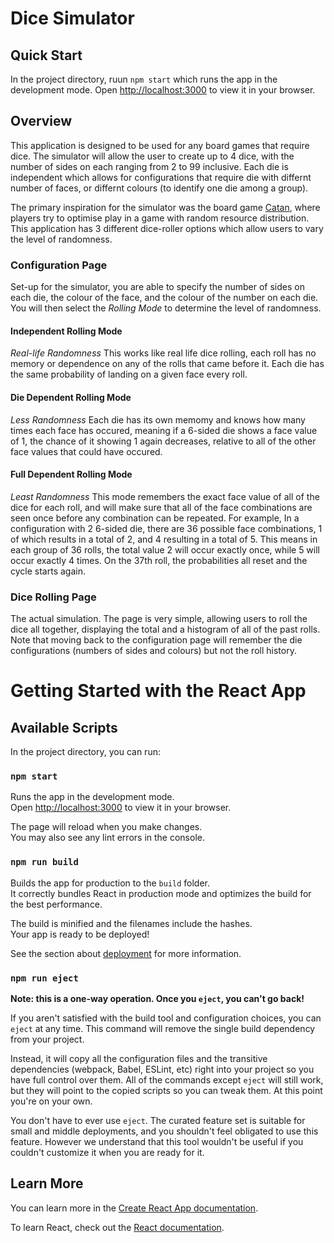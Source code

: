 # Dice Simulator
## Quick Start
In the project directory, ruun `npm start` which runs the app in the development mode. Open [http://localhost:3000](http://localhost:3000) to view it in your browser.

## Overview
This application is designed to be used for any board games that require dice. The simulator will allow the user to create up to 4 dice, with the number of sides on each ranging from 2 to 99 inclusive. Each die is independent which allows for configurations that require die with differnt number of faces, or differnt colours (to identify one die among a group).

The primary inspiration for the simulator was the board game [Catan](https://www.catan.com/), where players try to optimise play in a game with random resource distribution. This application has 3 different dice-roller options which allow users to vary the level of randomness.

### Configuration Page
Set-up for the simulator, you are able to specify the number of sides on each die, the colour of the face, and the colour of the number on each die. You will then select the *Rolling Mode* to determine the level of randomness.

#### Independent Rolling Mode
*Real-life Randomness*
This works like real life dice rolling, each roll has no memory or dependence on any of the rolls that came before it. Each die has the same probability of landing on a given face every roll.

#### Die Dependent Rolling Mode
*Less Randomness*
Each die has its own memomy and knows how many times each face has occured, meaning if a 6-sided die shows a face value of 1, the chance of it showing 1 again decreases, relative to all of the other face values that could have occured.

#### Full Dependent Rolling Mode
*Least Randomness*
This mode remembers the exact face value of all of the dice for each roll, and will make sure that all of the face combinations are seen once before any combination can be repeated. For example, In a configuration with 2 6-sided die, there are 36 possible face combinations, 1 of which results in a total of 2, and 4 resulting in a total of 5. This means in each group of 36 rolls, the total value 2 will occur exactly once, while 5 will occur exactly 4 times. On the 37th roll, the probabilities all reset and the cycle starts again.

### Dice Rolling Page
The actual simulation. The page is very simple, allowing users to roll the dice all together, displaying the total and a histogram of all of the past rolls. Note that moving back to the configuration page will remember the die configurations (numbers of sides and colours) but not the roll history.

# Getting Started with the React App

## Available Scripts

In the project directory, you can run:

### `npm start`

Runs the app in the development mode.\
Open [http://localhost:3000](http://localhost:3000) to view it in your browser.

The page will reload when you make changes.\
You may also see any lint errors in the console.

### `npm run build`

Builds the app for production to the `build` folder.\
It correctly bundles React in production mode and optimizes the build for the best performance.

The build is minified and the filenames include the hashes.\
Your app is ready to be deployed!

See the section about [deployment](https://facebook.github.io/create-react-app/docs/deployment) for more information.

### `npm run eject`

**Note: this is a one-way operation. Once you `eject`, you can't go back!**

If you aren't satisfied with the build tool and configuration choices, you can `eject` at any time. This command will remove the single build dependency from your project.

Instead, it will copy all the configuration files and the transitive dependencies (webpack, Babel, ESLint, etc) right into your project so you have full control over them. All of the commands except `eject` will still work, but they will point to the copied scripts so you can tweak them. At this point you're on your own.

You don't have to ever use `eject`. The curated feature set is suitable for small and middle deployments, and you shouldn't feel obligated to use this feature. However we understand that this tool wouldn't be useful if you couldn't customize it when you are ready for it.

## Learn More

You can learn more in the [Create React App documentation](https://facebook.github.io/create-react-app/docs/getting-started).

To learn React, check out the [React documentation](https://reactjs.org/).
